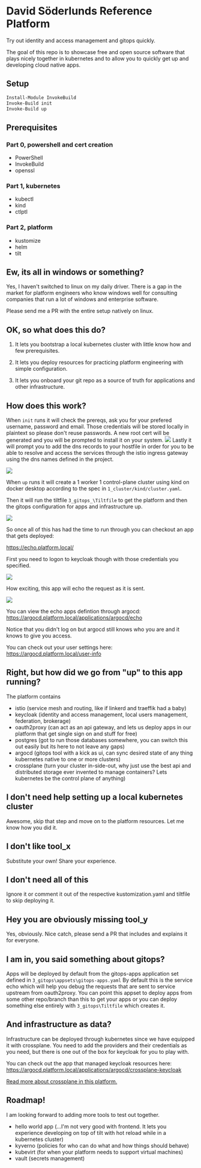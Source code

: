 # David Söderlunds Reference Platform

Try out identity and access management and gitops quickly.

The goal of this repo is to showcase free and open source software that plays nicely together in kubernetes and to allow you to quickly get up and developing cloud native apps.

## Setup

``` PowerShell
Install-Module InvokeBuild
Invoke-Build init
Invoke-Build up
```

## Prerequisites

### Part 0, powershell and cert creation

- PowerShell
- InvokeBuild
- openssl

### Part 1, kubernetes

- kubectl
- kind
- ctlptl

### Part 2, platform

- kustomize
- helm
- tilt

## Ew, its all in windows or something?

Yes, I haven't switched to linux on my daily driver. There is a gap in the market for platform engineers who know windows well for consulting companies that run a lot of windows and enterprise software.

Please send me a PR with the entire setup natively on linux.

## OK, so what does this do?

1. It lets you bootstrap a local kubernetes cluster with little know how and few prerequisites.

2. It lets you deploy resources for practicing platform engineering with simple configuration.

3. It lets you onboard your git repo as a source of truth for applications and other infrastructure.

## How does this work?

When `init` runs it will check the prereqs, ask you for your prefered username, password and email. Those credentials will be stored locally in plaintext so please don't reuse passwords.
A new root cert will be generated and you will be prompted to install it on your system.
![](./docs/assets/2024-03-23-18-54-30.png)
Lastly it will prompt you to add the dns records to your hostfile in order for you to be able to resolve and access the services through the istio ingress gateway using the dns names defined in the project.

![](./docs/assets/2024-03-23-18-59-39.png)


When `up` runs it will create a 1 worker 1 control-plane cluster using kind on docker desktop according to the spec in `1_cluster/kind/cluster.yaml`.

Then it will run the tiltfile `3_gitops_\Tiltfile` to get the platform and then the gitops configuration for apps and infrastructure up.

![](./docs/assets/2024-03-23-18-58-03.png)

So once all of this has had the time to run through you can checkout an app that gets deployed:

https://echo.platform.local/

First you need to logon to keycloak though with those credentials you specified.

![](./docs/assets/2024-03-23-19-09-35.png)

How exciting, this app will echo the request as it is sent.

![](./docs/assets/2024-03-23-19-10-12.png)

You can view the echo apps defintion through argocd: https://argocd.platform.local/applications/argocd/echo

Notice that you didn't log on but argocd still knows who you are and it knows to give you access.

You can check out your user settings here: https://argocd.platform.local/user-info

## Right, but how did we go from "up" to this app running?

The platform contains

- istio (service mesh and routing, like if linkerd and traeffik had a baby)
- keycloak (identity and access management, local users management, federation, brokerage)
- oauth2proxy (can act as an api gateway, and lets us deploy apps in our platform that get single sign on and stuff for free)
- postgres (got to run those databases somewhere, you can switch this out easily but its here to not leave any gaps)
- argocd (gitops tool with a kick as ui, can sync desired state of any thing kubernetes native to one or more clusters)
- crossplane (turn your cluster in-side-out, why just use the best api and distributed storage ever invented to manage containers? Lets kubernetes be the control plane of anything)

## I don't need help setting up a local kubernetes cluster

Awesome, skip that step and move on to the platform resources. Let me know how you did it.

## I don't like tool_x

Substitute your own! Share your experience.

## I don't need all of this

Ignore it or comment it out of the respective kustomization.yaml and tiltfile to skip deploying it.

## Hey you are obviously missing tool_y

Yes, obviously. Nice catch, please send a PR that includes and explains it for everyone.

## I am in, you said something about gitops?

Apps will be deployed by default from the gitops-apps application set defined in `3_gitops\appsets\gitops-apps.yaml`
By default this is the service echo which will help you debug the requests that are sent to service upstream from oauth2proxy.
You can point this appset to deploy apps from some other repo/branch than this to get your apps or you can deploy something else entirely with `3_gitops\Tiltfile` which creates it.

## And infrastructure as data?

Infrastructure can be deployed through kubernetes since we have equipped it with crossplane. You need to add the providers and their credentials as you need, but there is one out of the box for keycloak for you to play with.

You can check out the app that managed keycloak resources here: https://argocd.platform.local/applications/argocd/crossplane-keycloak

[Read more about crossplane in this platform.](crossplane.md)


## Roadmap!

I am looking forward to adding more tools to test out together.

- hello world app (...I'm not very good with frontend. It lets you experience developing on top of tilt with hot reload while in a kubernetes cluster)
- kyverno (policies for who can do what and how things should behave)
- kubevirt (for when your platform needs to support virtual machines)
- vault (secrets management)
